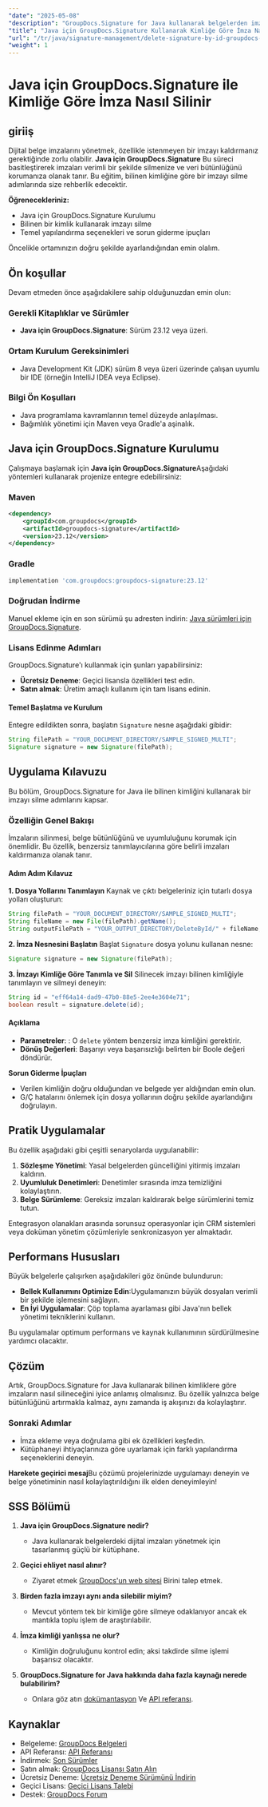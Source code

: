 ```yaml
---
"date": "2025-05-08"
"description": "GroupDocs.Signature for Java kullanarak belgelerden imzaları nasıl etkili bir şekilde sileceğinizi öğrenin. Bu kılavuz, kurulum, silme adımları ve sorun giderme ipuçlarını kapsamaktadır."
"title": "Java için GroupDocs.Signature Kullanarak Kimliğe Göre İmza Nasıl Silinir"
"url": "/tr/java/signature-management/delete-signature-by-id-groupdocs-signature-java/"
"weight": 1
---
```


# Java için GroupDocs.Signature ile Kimliğe Göre İmza Nasıl Silinir

## giriiş

Dijital belge imzalarını yönetmek, özellikle istenmeyen bir imzayı kaldırmanız gerektiğinde zorlu olabilir. **Java için GroupDocs.Signature** Bu süreci basitleştirerek imzaları verimli bir şekilde silmenize ve veri bütünlüğünü korumanıza olanak tanır. Bu eğitim, bilinen kimliğine göre bir imzayı silme adımlarında size rehberlik edecektir.

**Öğrenecekleriniz:**
- Java için GroupDocs.Signature Kurulumu
- Bilinen bir kimlik kullanarak imzayı silme
- Temel yapılandırma seçenekleri ve sorun giderme ipuçları

Öncelikle ortamınızın doğru şekilde ayarlandığından emin olalım.

## Ön koşullar

Devam etmeden önce aşağıdakilere sahip olduğunuzdan emin olun:

### Gerekli Kitaplıklar ve Sürümler
- **Java için GroupDocs.Signature**: Sürüm 23.12 veya üzeri.

### Ortam Kurulum Gereksinimleri
- Java Development Kit (JDK) sürüm 8 veya üzeri üzerinde çalışan uyumlu bir IDE (örneğin IntelliJ IDEA veya Eclipse).

### Bilgi Ön Koşulları
- Java programlama kavramlarının temel düzeyde anlaşılması.
- Bağımlılık yönetimi için Maven veya Gradle'a aşinalık.

## Java için GroupDocs.Signature Kurulumu

Çalışmaya başlamak için **Java için GroupDocs.Signature**Aşağıdaki yöntemleri kullanarak projenize entegre edebilirsiniz:

### Maven
```xml
<dependency>
    <groupId>com.groupdocs</groupId>
    <artifactId>groupdocs-signature</artifactId>
    <version>23.12</version>
</dependency>
```

### Gradle
```gradle
implementation 'com.groupdocs:groupdocs-signature:23.12'
```

### Doğrudan İndirme
Manuel ekleme için en son sürümü şu adresten indirin: [Java sürümleri için GroupDocs.Signature](https://releases.groupdocs.com/signature/java/).

### Lisans Edinme Adımları
GroupDocs.Signature'ı kullanmak için şunları yapabilirsiniz:
- **Ücretsiz Deneme**: Geçici lisansla özellikleri test edin.
- **Satın almak**: Üretim amaçlı kullanım için tam lisans edinin.

#### Temel Başlatma ve Kurulum
Entegre edildikten sonra, başlatın `Signature` nesne aşağıdaki gibidir:

```java
String filePath = "YOUR_DOCUMENT_DIRECTORY/SAMPLE_SIGNED_MULTI";
Signature signature = new Signature(filePath);
```

## Uygulama Kılavuzu

Bu bölüm, GroupDocs.Signature for Java ile bilinen kimliğini kullanarak bir imzayı silme adımlarını kapsar.

### Özelliğin Genel Bakışı

İmzaların silinmesi, belge bütünlüğünü ve uyumluluğunu korumak için önemlidir. Bu özellik, benzersiz tanımlayıcılarına göre belirli imzaları kaldırmanıza olanak tanır.

#### Adım Adım Kılavuz

**1. Dosya Yollarını Tanımlayın**
Kaynak ve çıktı belgeleriniz için tutarlı dosya yolları oluşturun:

```java
String filePath = "YOUR_DOCUMENT_DIRECTORY/SAMPLE_SIGNED_MULTI";
String fileName = new File(filePath).getName();
String outputFilePath = "YOUR_OUTPUT_DIRECTORY/DeleteById/" + fileName;
```

**2. İmza Nesnesini Başlatın**
Başlat `Signature` dosya yolunu kullanan nesne:

```java
Signature signature = new Signature(filePath);
```

**3. İmzayı Kimliğe Göre Tanımla ve Sil**
Silinecek imzayı bilinen kimliğiyle tanımlayın ve silmeyi deneyin:

```java
String id = "eff64a14-dad9-47b0-88e5-2ee4e3604e71";
boolean result = signature.delete(id);
```

#### Açıklama
- **Parametreler**: : O `delete` yöntem benzersiz imza kimliğini gerektirir.
- **Dönüş Değerleri**: Başarıyı veya başarısızlığı belirten bir Boole değeri döndürür.

**Sorun Giderme İpuçları**
- Verilen kimliğin doğru olduğundan ve belgede yer aldığından emin olun.
- G/Ç hatalarını önlemek için dosya yollarının doğru şekilde ayarlandığını doğrulayın.

## Pratik Uygulamalar

Bu özellik aşağıdaki gibi çeşitli senaryolarda uygulanabilir:

1. **Sözleşme Yönetimi**: Yasal belgelerden güncelliğini yitirmiş imzaları kaldırın.
2. **Uyumluluk Denetimleri**: Denetimler sırasında imza temizliğini kolaylaştırın.
3. **Belge Sürümleme**: Gereksiz imzaları kaldırarak belge sürümlerini temiz tutun.

Entegrasyon olanakları arasında sorunsuz operasyonlar için CRM sistemleri veya doküman yönetim çözümleriyle senkronizasyon yer almaktadır.

## Performans Hususları

Büyük belgelerle çalışırken aşağıdakileri göz önünde bulundurun:
- **Bellek Kullanımını Optimize Edin**:Uygulamanızın büyük dosyaları verimli bir şekilde işlemesini sağlayın.
- **En İyi Uygulamalar**: Çöp toplama ayarlaması gibi Java'nın bellek yönetimi tekniklerini kullanın.

Bu uygulamalar optimum performans ve kaynak kullanımının sürdürülmesine yardımcı olacaktır.

## Çözüm

Artık, GroupDocs.Signature for Java kullanarak bilinen kimliklere göre imzaların nasıl silineceğini iyice anlamış olmalısınız. Bu özellik yalnızca belge bütünlüğünü artırmakla kalmaz, aynı zamanda iş akışınızı da kolaylaştırır.

### Sonraki Adımlar
- İmza ekleme veya doğrulama gibi ek özellikleri keşfedin.
- Kütüphaneyi ihtiyaçlarınıza göre uyarlamak için farklı yapılandırma seçeneklerini deneyin.

**Harekete geçirici mesaj**Bu çözümü projelerinizde uygulamayı deneyin ve belge yönetiminin nasıl kolaylaştırıldığını ilk elden deneyimleyin!

## SSS Bölümü

1. **Java için GroupDocs.Signature nedir?**
   - Java kullanarak belgelerdeki dijital imzaları yönetmek için tasarlanmış güçlü bir kütüphane.

2. **Geçici ehliyet nasıl alınır?**
   - Ziyaret etmek [GroupDocs'un web sitesi](https://purchase.groupdocs.com/temporary-license/) Birini talep etmek.

3. **Birden fazla imzayı aynı anda silebilir miyim?**
   - Mevcut yöntem tek bir kimliğe göre silmeye odaklanıyor ancak ek mantıkla toplu işlem de araştırılabilir.

4. **İmza kimliği yanlışsa ne olur?**
   - Kimliğin doğruluğunu kontrol edin; aksi takdirde silme işlemi başarısız olacaktır.

5. **GroupDocs.Signature for Java hakkında daha fazla kaynağı nerede bulabilirim?**
   - Onlara göz atın [dokümantasyon](https://docs.groupdocs.com/signature/java/) Ve [API referansı](https://reference.groupdocs.com/signature/java/).

## Kaynaklar
- Belgeleme: [GroupDocs Belgeleri](https://docs.groupdocs.com/signature/java/)
- API Referansı: [API Referansı](https://reference.groupdocs.com/signature/java/)
- İndirmek: [Son Sürümler](https://releases.groupdocs.com/signature/java/)
- Satın almak: [GroupDocs Lisansı Satın Alın](https://purchase.groupdocs.com/buy)
- Ücretsiz Deneme: [Ücretsiz Deneme Sürümünü İndirin](https://releases.groupdocs.com/signature/java/)
- Geçici Lisans: [Geçici Lisans Talebi](https://purchase.groupdocs.com/temporary-license/)
- Destek: [GroupDocs Forum](https://forum.groupdocs.com/c/signature/)